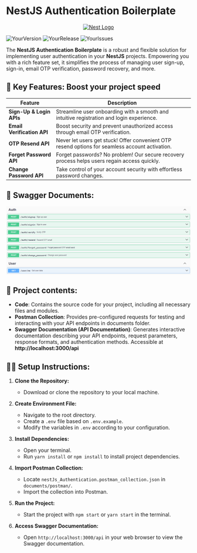 
# NestJS Authentication Boilerplate

<p align="center">
  <a href="http://nestjs.com/" target="blank"><img src="https://nestjs.com/img/logo-small.svg" width="200" alt="Nest Logo" /></a>
</p>



![YourVersion](https://img.shields.io/badge/tag-v1.0.0-blue.svg)
![YourRelease](https://img.shields.io/badge/release-v1.0.0-blue.svg)
![YourIssues](https://img.shields.io/badge/issues-0%20open-red.svg)




The **NestJS Authentication Boilerplate** is a robust and flexible solution for implementing user authentication in your **NestJS** projects. Empowering you with a rich feature set, it simplifies the process of managing user sign-up, sign-in, email OTP verification, password recovery, and more.



## 🚀 Key Features: Boost your project speed 

| Feature                     | Description                                                                                      |
|-----------------------------|--------------------------------------------------------------------------------------------------|
| **Sign-Up & Login APIs**    | Streamline user onboarding with a smooth and intuitive registration and login experience.        |
| **Email Verification API**  | Boost security and prevent unauthorized access through email OTP verification.                   |
| **OTP Resend API**          | Never let users get stuck! Offer convenient OTP resend options for seamless account activation.  |
| **Forget Password API**     | Forget passwords? No problem! Our secure recovery process helps users regain access quickly.     |
| **Change Password API**     | Take control of your account security with effortless password changes.                          |



## 📖 Swagger Documents:

<img src="https://github.com/Md-Tarikul-Islam-Juel/nestJS_Authentication/blob/main/documents/photos/swagger.png" alt="swagger" style="display: block; margin: auto;">

## 📁 Project contents:
- **Code**: Contains the source code for your project, including all necessary files and modules.
- **Postman Collection**: Provides pre-configured requests for testing and interacting with your API endpoints in documents folder.
- **Swagger Documentation (API Documentation)**:
Generates interactive documentation describing your API endpoints, request parameters, response formats, and authentication methods.
Accessible at **http://localhost:3000/api**



## 🚴🏿 Setup Instructions:

1. **Clone the Repository:**
   - Download or clone the repository to your local machine.

2. **Create Environment File:**
   - Navigate to the root directory.
   - Create a `.env` file based on `.env.example`.
   - Modify the variables in `.env` according to your configuration.

3. **Install Dependencies:**
   - Open your terminal.
   - Run `yarn install` or `npm install` to install project dependencies.

4. **Import Postman Collection:**
   - Locate `nestJs_Authentication.postman_collection.json` in `documents/postman/`.
   - Import the collection into Postman.

5. **Run the Project:**
   - Start the project with `npm start` or `yarn start` in the terminal.

6. **Access Swagger Documentation:**
   - Open `http://localhost:3000/api` in your web browser to view the Swagger documentation.

